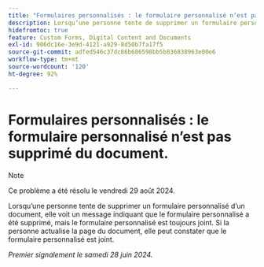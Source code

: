 ```yaml
---
title: "Formulaires personnalisés : le formulaire personnalisé n’est pas supprimé du document"
description: Lorsqu’une personne tente de supprimer un formulaire personnalisé d’un document, elle voit un message indiquant que le formulaire personnalisé a été supprimé, mais le formulaire personnalisé est toujours joint.  Si la personne actualise la page du document, elle peut constater que le formulaire personnalisé est joint.
hidefromtoc: true
feature: Custom Forms, Digital Content and Documents
exl-id: 906dc16e-3e9d-4121-a929-8d50b7fa17f5
source-git-commit: adfed546c37dc86b686598bb5b836838963e00e6
workflow-type: tm+mt
source-wordcount: '120'
ht-degree: 92%

---
```


# Formulaires personnalisés : le formulaire personnalisé n’est pas supprimé du document.

>[!NOTE]
>
>Ce problème a été résolu le vendredi 29 août 2024.

Lorsqu’une personne tente de supprimer un formulaire personnalisé d’un document, elle voit un message indiquant que le formulaire personnalisé a été supprimé, mais le formulaire personnalisé est toujours joint.  Si la personne actualise la page du document, elle peut constater que le formulaire personnalisé est joint.

_Premier signalement le samedi 28 juin 2024._
